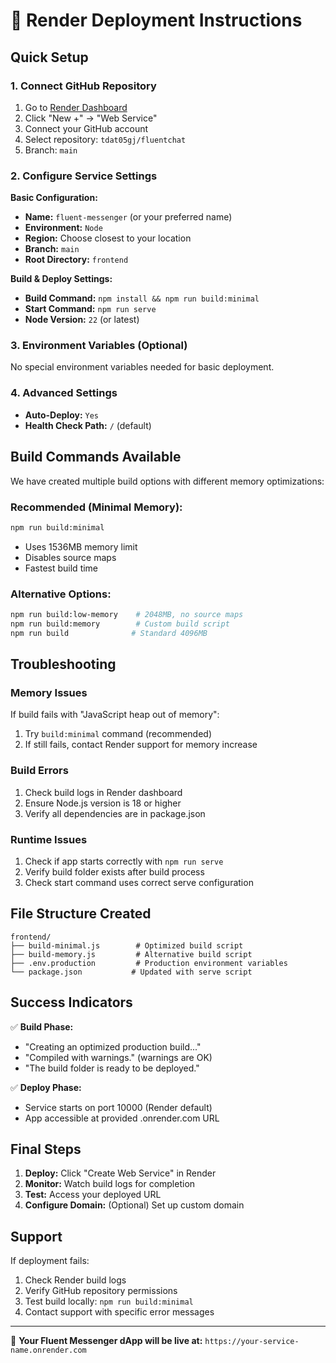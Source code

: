 # 🚀 Render Deployment Instructions

## Quick Setup

### 1. Connect GitHub Repository
1. Go to [Render Dashboard](https://dashboard.render.com/)
2. Click "New +" → "Web Service"
3. Connect your GitHub account
4. Select repository: `tdat05gj/fluentchat`
5. Branch: `main`

### 2. Configure Service Settings

**Basic Configuration:**
- **Name:** `fluent-messenger` (or your preferred name)
- **Environment:** `Node`
- **Region:** Choose closest to your location
- **Branch:** `main`
- **Root Directory:** `frontend`

**Build & Deploy Settings:**
- **Build Command:** `npm install && npm run build:minimal`
- **Start Command:** `npm run serve`
- **Node Version:** `22` (or latest)

### 3. Environment Variables (Optional)
No special environment variables needed for basic deployment.

### 4. Advanced Settings
- **Auto-Deploy:** `Yes`
- **Health Check Path:** `/` (default)

## Build Commands Available

We have created multiple build options with different memory optimizations:

### Recommended (Minimal Memory):
```bash
npm run build:minimal
```
- Uses 1536MB memory limit
- Disables source maps
- Fastest build time

### Alternative Options:
```bash
npm run build:low-memory    # 2048MB, no source maps
npm run build:memory        # Custom build script
npm run build              # Standard 4096MB
```

## Troubleshooting

### Memory Issues
If build fails with "JavaScript heap out of memory":
1. Try `build:minimal` command (recommended)
2. If still fails, contact Render support for memory increase

### Build Errors
1. Check build logs in Render dashboard
2. Ensure Node.js version is 18 or higher
3. Verify all dependencies are in package.json

### Runtime Issues
1. Check if app starts correctly with `npm run serve`
2. Verify build folder exists after build process
3. Check start command uses correct serve configuration

## File Structure Created

```
frontend/
├── build-minimal.js        # Optimized build script
├── build-memory.js         # Alternative build script
├── .env.production         # Production environment variables
└── package.json           # Updated with serve script
```

## Success Indicators

✅ **Build Phase:**
- "Creating an optimized production build..."
- "Compiled with warnings." (warnings are OK)
- "The build folder is ready to be deployed."

✅ **Deploy Phase:**
- Service starts on port 10000 (Render default)
- App accessible at provided .onrender.com URL

## Final Steps

1. **Deploy:** Click "Create Web Service" in Render
2. **Monitor:** Watch build logs for completion
3. **Test:** Access your deployed URL
4. **Configure Domain:** (Optional) Set up custom domain

## Support

If deployment fails:
1. Check Render build logs
2. Verify GitHub repository permissions
3. Test build locally: `npm run build:minimal`
4. Contact support with specific error messages

---

🎉 **Your Fluent Messenger dApp will be live at:** `https://your-service-name.onrender.com`
